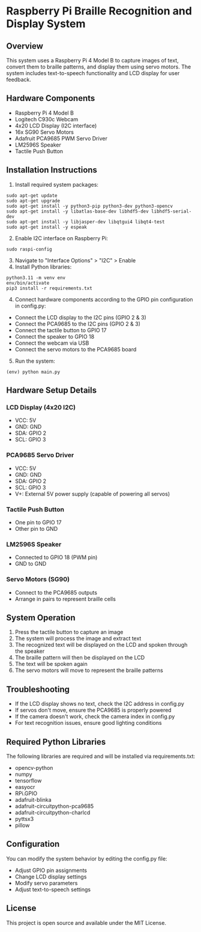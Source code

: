 # Raspberry Pi Braille Recognition and Display System

## Overview
This system uses a Raspberry Pi 4 Model B to capture images of text, convert them to braille patterns, and display them using servo motors. The system includes text-to-speech functionality and LCD display for user feedback.

## Hardware Components
- Raspberry Pi 4 Model B
- Logitech C930c Webcam
- 4x20 LCD Display (I2C interface)
- 16x SG90 Servo Motors
- Adafruit PCA9685 PWM Servo Driver
- LM2596S Speaker
- Tactile Push Button

## Installation Instructions

1. Install required system packages:
```
sudo apt-get update
sudo apt-get upgrade
sudo apt-get install -y python3-pip python3-dev python3-opencv
sudo apt-get install -y libatlas-base-dev libhdf5-dev libhdf5-serial-dev
sudo apt-get install -y libjasper-dev libqtgui4 libqt4-test
sudo apt-get install -y espeak
```
2. Enable I2C interface on Raspberry Pi:
```
sudo raspi-config
```
3. Navigate to "Interface Options" > "I2C" > Enable
3. Install Python libraries:
```
python3.11 -m venv env
env/bin/activate
pip3 install -r requirements.txt
```
4. Connect hardware components according to the GPIO pin configuration in config.py:
- Connect the LCD display to the I2C pins (GPIO 2 & 3)
- Connect the PCA9685 to the I2C pins (GPIO 2 & 3)
- Connect the tactile button to GPIO 17
- Connect the speaker to GPIO 18
- Connect the webcam via USB
- Connect the servo motors to the PCA9685 board

5. Run the system:
```
(env) python main.py
``` 

## Hardware Setup Details

### LCD Display (4x20 I2C)
- VCC: 5V
- GND: GND
- SDA: GPIO 2
- SCL: GPIO 3

### PCA9685 Servo Driver
- VCC: 5V
- GND: GND
- SDA: GPIO 2
- SCL: GPIO 3
- V+: External 5V power supply (capable of powering all servos)

### Tactile Push Button
- One pin to GPIO 17
- Other pin to GND

### LM2596S Speaker
- Connected to GPIO 18 (PWM pin)
- GND to GND

### Servo Motors (SG90)
- Connect to the PCA9685 outputs
- Arrange in pairs to represent braille cells

## System Operation
1. Press the tactile button to capture an image
2. The system will process the image and extract text
3. The recognized text will be displayed on the LCD and spoken through the speaker
4. The braille pattern will then be displayed on the LCD
5. The text will be spoken again
6. The servo motors will move to represent the braille patterns

## Troubleshooting
- If the LCD display shows no text, check the I2C address in config.py
- If servos don't move, ensure the PCA9685 is properly powered
- If the camera doesn't work, check the camera index in config.py
- For text recognition issues, ensure good lighting conditions

## Required Python Libraries
The following libraries are required and will be installed via requirements.txt:
- opencv-python
- numpy
- tensorflow
- easyocr
- RPi.GPIO
- adafruit-blinka
- adafruit-circuitpython-pca9685
- adafruit-circuitpython-charlcd
- pyttsx3
- pillow

## Configuration
You can modify the system behavior by editing the config.py file:
- Adjust GPIO pin assignments
- Change LCD display settings
- Modify servo parameters
- Adjust text-to-speech settings

## License
This project is open source and available under the MIT License.
